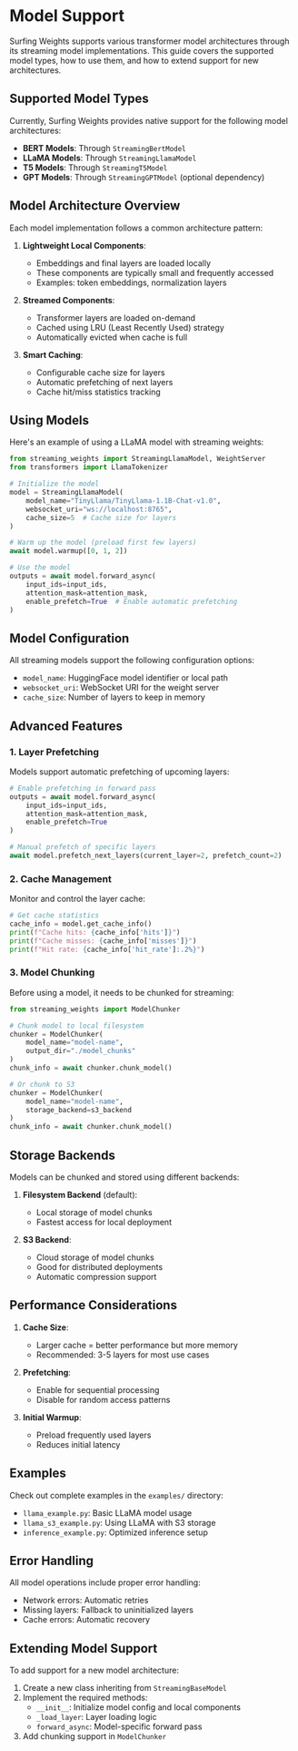 # Model Support

Surfing Weights supports various transformer model architectures through its streaming model implementations. This guide covers the supported model types, how to use them, and how to extend support for new architectures.

## Supported Model Types

Currently, Surfing Weights provides native support for the following model architectures:

- **BERT Models**: Through `StreamingBertModel`
- **LLaMA Models**: Through `StreamingLlamaModel`
- **T5 Models**: Through `StreamingT5Model`
- **GPT Models**: Through `StreamingGPTModel` (optional dependency)

## Model Architecture Overview

Each model implementation follows a common architecture pattern:

1. **Lightweight Local Components**: 
   - Embeddings and final layers are loaded locally
   - These components are typically small and frequently accessed
   - Examples: token embeddings, normalization layers

2. **Streamed Components**:
   - Transformer layers are loaded on-demand
   - Cached using LRU (Least Recently Used) strategy
   - Automatically evicted when cache is full

3. **Smart Caching**:
   - Configurable cache size for layers
   - Automatic prefetching of next layers
   - Cache hit/miss statistics tracking

## Using Models

Here's an example of using a LLaMA model with streaming weights:

```python
from streaming_weights import StreamingLlamaModel, WeightServer
from transformers import LlamaTokenizer

# Initialize the model
model = StreamingLlamaModel(
    model_name="TinyLlama/TinyLlama-1.1B-Chat-v1.0",
    websocket_uri="ws://localhost:8765",
    cache_size=5  # Cache size for layers
)

# Warm up the model (preload first few layers)
await model.warmup([0, 1, 2])

# Use the model
outputs = await model.forward_async(
    input_ids=input_ids,
    attention_mask=attention_mask,
    enable_prefetch=True  # Enable automatic prefetching
)
```

## Model Configuration

All streaming models support the following configuration options:

- `model_name`: HuggingFace model identifier or local path
- `websocket_uri`: WebSocket URI for the weight server
- `cache_size`: Number of layers to keep in memory

## Advanced Features

### 1. Layer Prefetching

Models support automatic prefetching of upcoming layers:

```python
# Enable prefetching in forward pass
outputs = await model.forward_async(
    input_ids=input_ids,
    attention_mask=attention_mask,
    enable_prefetch=True
)

# Manual prefetch of specific layers
await model.prefetch_next_layers(current_layer=2, prefetch_count=2)
```

### 2. Cache Management

Monitor and control the layer cache:

```python
# Get cache statistics
cache_info = model.get_cache_info()
print(f"Cache hits: {cache_info['hits']}")
print(f"Cache misses: {cache_info['misses']}")
print(f"Hit rate: {cache_info['hit_rate']:.2%}")
```

### 3. Model Chunking

Before using a model, it needs to be chunked for streaming:

```python
from streaming_weights import ModelChunker

# Chunk model to local filesystem
chunker = ModelChunker(
    model_name="model-name",
    output_dir="./model_chunks"
)
chunk_info = await chunker.chunk_model()

# Or chunk to S3
chunker = ModelChunker(
    model_name="model-name",
    storage_backend=s3_backend
)
chunk_info = await chunker.chunk_model()
```

## Storage Backends

Models can be chunked and stored using different backends:

1. **Filesystem Backend** (default):
   - Local storage of model chunks
   - Fastest access for local deployment

2. **S3 Backend**:
   - Cloud storage of model chunks
   - Good for distributed deployments
   - Automatic compression support

## Performance Considerations

1. **Cache Size**:
   - Larger cache = better performance but more memory
   - Recommended: 3-5 layers for most use cases

2. **Prefetching**:
   - Enable for sequential processing
   - Disable for random access patterns

3. **Initial Warmup**:
   - Preload frequently used layers
   - Reduces initial latency

## Examples

Check out complete examples in the `examples/` directory:

- `llama_example.py`: Basic LLaMA model usage
- `llama_s3_example.py`: Using LLaMA with S3 storage
- `inference_example.py`: Optimized inference setup

## Error Handling

All model operations include proper error handling:

- Network errors: Automatic retries
- Missing layers: Fallback to uninitialized layers
- Cache errors: Automatic recovery

## Extending Model Support

To add support for a new model architecture:

1. Create a new class inheriting from `StreamingBaseModel`
2. Implement the required methods:
   - `__init__`: Initialize model config and local components
   - `_load_layer`: Layer loading logic
   - `forward_async`: Model-specific forward pass
3. Add chunking support in `ModelChunker`